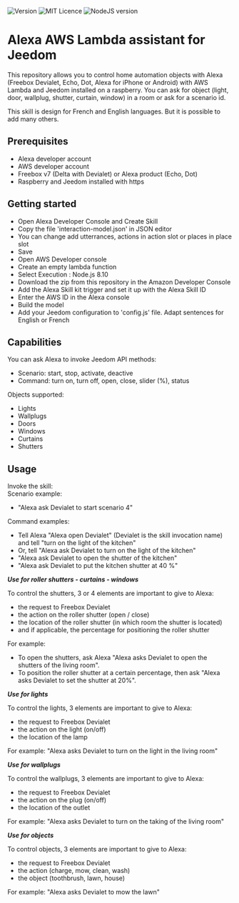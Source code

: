 
![Version](https://img.shields.io/badge/version-v1.1-brightgreen) ![MIT Licence](https://img.shields.io/badge/license-MIT-brightgreen)
![NodeJS version](https://img.shields.io/badge/node-v8.10-green.svg) 
<!--
![Dev status](https://img.shields.io/badge/status-development-orange.svg)
-->


# Alexa AWS Lambda assistant for Jeedom

This repository allows you to control home automation objects with Alexa (Freebox Devialet, Echo, Dot, Alexa for iPhone or Android) with AWS Lambda and Jeedom installed on a raspberry. 
You can ask for object (light, door, wallplug, shutter, curtain, window) in a room or ask for a scenario id.

This skill is design for French and English languages. But it is possible to add many others.

**Prerequisites**
-------------
- Alexa developer account
- AWS developer account
- Freebox v7 (Delta with Devialet) or Alexa product (Echo, Dot)
- Raspberry and Jeedom installed with https


**Getting started**
-------------
- Open Alexa Developer Console and Create Skill
- Copy the file 'interaction-model.json' in JSON editor
- You can change add utterrances, actions in action slot or places in place slot
- Save
- Open AWS Developer console
- Create an empty lambda function
- Select Execution : Node.js 8.10
- Download the zip from this repository in the Amazon Developer Console
- Add the Alexa Skill kit trigger and set it up with the Alexa Skill ID
- Enter the AWS ID in the Alexa console
- Build the model
- Add your Jeedom configuration to 'config.js' file. Adapt sentences for English or French

**Capabilities**
-------------
You can ask Alexa to invoke Jeedom API methods:
- Scenario: start, stop, activate, deactive
- Command: turn on, turn off, open, close, slider (%), status

Objects supported:
- Lights
- Wallplugs
- Doors
- Windows
- Curtains
- Shutters

**Usage**
-------------
Invoke the skill:  
Scenario example:
- "Alexa ask Devialet to start scenario 4"

Command examples:
- Tell Alexa "Alexa open Devialet" (Devialet is the skill invocation name) and tell "turn on the light of the kitchen"
- Or, tell "Alexa ask Devialet to turn on the light of the kitchen"
- "Alexa ask Devialet to open the shutter of the kitchen"
- "Alexa ask Devialet to put the kitchen shutter at 40 %"


***Use for roller shutters - curtains - windows***

To control the shutters, 3 or 4 elements are important to give to Alexa: 
- the request to Freebox Devialet
- the action on the roller shutter (open / close)
- the location of the roller shutter (in which room the shutter is located)
- and if applicable, the percentage for positioning the roller shutter

For example: 
- To open the shutters, ask Alexa "Alexa asks Devialet to open the shutters of the living room".
- To position the roller shutter at a certain percentage, then ask "Alexa asks Devialet to set the shutter at 20%".


***Use for lights***

To control the lights, 3 elements are important to give to Alexa: 
- the request to Freebox Devialet
- the action on the light (on/off)
- the location of the lamp

For example: 
"Alexa asks Devialet to turn on the light in the living room"

***Use for wallplugs***

To control the wallplugs, 3 elements are important to give to Alexa: 
- the request to Freebox Devialet
- the action on the plug (on/off)
- the location of the outlet

For example: 
"Alexa asks Devialet to turn on the taking of the living room"

***Use for objects***

To control objects, 3 elements are important to give to Alexa: 
- the request to Freebox Devialet
- the action (charge, mow, clean, wash)
- the object (toothbrush, lawn, house)

For example: 
"Alexa asks Devialet to mow the lawn"

